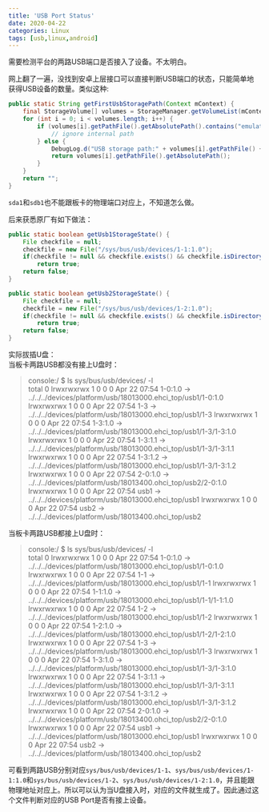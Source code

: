 ```yaml
---
title: 'USB Port Status'
date: 2020-04-22
categories: Linux
tags: [usb,linux,android]
---
```



需要检测平台的两路USB端口是否接入了设备。不太明白。  


<!-- more -->


网上翻了一遍，没找到安卓上层接口可以直接判断USB端口的状态，只能简单地获得USB设备的数量。类似这种:  
```java
public static String getFirstUsbStoragePath(Context mContext) {
    final StorageVolume[] volumes = StorageManager.getVolumeList(mContext.getUserId(), StorageManager.FLAG_FOR_WRITE);
    for (int i = 0; i < volumes.length; i++) {
        if (volumes[i].getPathFile().getAbsolutePath().contains("emulated")) {
            // ignore internal path
        } else {
            DebugLog.d("USB storage path:" + volumes[i].getPathFile() + "; index:" + i);
            return volumes[i].getPathFile().getAbsolutePath();
        }
    }
    return "";
}
```
`sda1`和`sdb1`也不能跟板卡的物理端口对应上，不知道怎么做。  

后来获悉原厂有如下做法：  
```java
public static boolean getUsb1StorageState() {
	File checkfile = null;
	checkfile = new File("/sys/bus/usb/devices/1-1:1.0");
	if(checkfile != null && checkfile.exists() && checkfile.isDirectory())
		return true;
	return false;
}

public static boolean getUsb2StorageState() {
	File checkfile = null;
	checkfile = new File("/sys/bus/usb/devices/1-2:1.0");
	if(checkfile != null && checkfile.exists() && checkfile.isDirectory())
		return true;
	return false;
}
```

实际拔插U盘：  
当板卡两路USB都没有接上U盘时：  
> console:/ $ ls sys/bus/usb/devices/ -l                                         
> total 0
> lrwxrwxrwx    1 0        0                0 Apr 22 07:54 1-0:1.0 -> ../../../devices/platform/usb/18013000.ehci_top/usb1/1-0:1.0
> lrwxrwxrwx    1 0        0                0 Apr 22 07:54 1-3 -> ../../../devices/platform/usb/18013000.ehci_top/usb1/1-3
> lrwxrwxrwx    1 0        0                0 Apr 22 07:54 1-3:1.0 -> ../../../devices/platform/usb/18013000.ehci_top/usb1/1-3/1-3:1.0
> lrwxrwxrwx    1 0        0                0 Apr 22 07:54 1-3:1.1 -> ../../../devices/platform/usb/18013000.ehci_top/usb1/1-3/1-3:1.1
> lrwxrwxrwx    1 0        0                0 Apr 22 07:54 1-3:1.2 -> ../../../devices/platform/usb/18013000.ehci_top/usb1/1-3/1-3:1.2
> lrwxrwxrwx    1 0        0                0 Apr 22 07:54 2-0:1.0 -> ../../../devices/platform/usb/18013400.ohci_top/usb2/2-0:1.0
> lrwxrwxrwx    1 0        0                0 Apr 22 07:54 usb1 -> ../../../devices/platform/usb/18013000.ehci_top/usb1
> lrwxrwxrwx    1 0        0                0 Apr 22 07:54 usb2 -> ../../../devices/platform/usb/18013400.ohci_top/usb2

当板卡两路USB都接上U盘时：  
> console:/ $ ls sys/bus/usb/devices/ -l                                         
> total 0
> lrwxrwxrwx    1 0        0                0 Apr 22 07:54 1-0:1.0 -> ../../../devices/platform/usb/18013000.ehci_top/usb1/1-0:1.0
> lrwxrwxrwx    1 0        0                0 Apr 22 07:54 1-1 -> ../../../devices/platform/usb/18013000.ehci_top/usb1/1-1
> lrwxrwxrwx    1 0        0                0 Apr 22 07:54 1-1:1.0 -> ../../../devices/platform/usb/18013000.ehci_top/usb1/1-1/1-1:1.0
> lrwxrwxrwx    1 0        0                0 Apr 22 07:54 1-2 -> ../../../devices/platform/usb/18013000.ehci_top/usb1/1-2
> lrwxrwxrwx    1 0        0                0 Apr 22 07:54 1-2:1.0 -> ../../../devices/platform/usb/18013000.ehci_top/usb1/1-2/1-2:1.0
> lrwxrwxrwx    1 0        0                0 Apr 22 07:54 1-3 -> ../../../devices/platform/usb/18013000.ehci_top/usb1/1-3
> lrwxrwxrwx    1 0        0                0 Apr 22 07:54 1-3:1.0 -> ../../../devices/platform/usb/18013000.ehci_top/usb1/1-3/1-3:1.0
> lrwxrwxrwx    1 0        0                0 Apr 22 07:54 1-3:1.1 -> ../../../devices/platform/usb/18013000.ehci_top/usb1/1-3/1-3:1.1
> lrwxrwxrwx    1 0        0                0 Apr 22 07:54 1-3:1.2 -> ../../../devices/platform/usb/18013000.ehci_top/usb1/1-3/1-3:1.2
> lrwxrwxrwx    1 0        0                0 Apr 22 07:54 2-0:1.0 -> ../../../devices/platform/usb/18013400.ohci_top/usb2/2-0:1.0
> lrwxrwxrwx    1 0        0                0 Apr 22 07:54 usb1 -> ../../../devices/platform/usb/18013000.ehci_top/usb1
> lrwxrwxrwx    1 0        0                0 Apr 22 07:54 usb2 -> ../../../devices/platform/usb/18013400.ohci_top/usb2

可看到两路USB分别对应`sys/bus/usb/devices/1-1`、`sys/bus/usb/devices/1-1:1.0`和`sys/bus/usb/devices/1-2`、`sys/bus/usb/devices/1-2:1.0`，并且能跟物理地址对应上。所以可以认为当U盘接入时，对应的文件就生成了。因此通过这个文件判断对应的USB Port是否有接上设备。  

